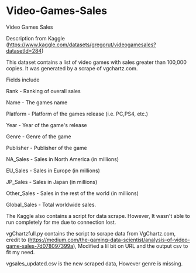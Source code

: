 # Video-Games-Sales
Video Games Sales

Description from Kaggle (https://www.kaggle.com/datasets/gregorut/videogamesales?datasetId=284)

This dataset contains a list of video games with sales greater than 100,000 copies. It was generated by a scrape of vgchartz.com.

Fields include

Rank - Ranking of overall sales

Name - The games name

Platform - Platform of the games release (i.e. PC,PS4, etc.)

Year - Year of the game's release

Genre - Genre of the game

Publisher - Publisher of the game

NA_Sales - Sales in North America (in millions)

EU_Sales - Sales in Europe (in millions)

JP_Sales - Sales in Japan (in millions)

Other_Sales - Sales in the rest of the world (in millions)

Global_Sales - Total worldwide sales.

The Kaggle also contains a script for data scrape. However, It wasn't able to run completely for me due to connection lost.

vgChartzfull.py contains the script to scrape data from VgChartz.com, credit to (https://medium.com/the-gaming-data-scientist/analysis-of-video-game-sales-7d078097399a), Modified a lil bit on URL and the output csv to fit my need.

vgsales_updated.csv is the new scraped data, However genre is missing.
